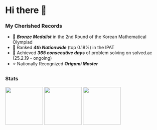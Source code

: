 # Hi there 👋


### My Cherished Records

- 🥇 ***Bronze Medalist*** in the 2nd Round of the Korean Mathematical Olympiad
- 🥈 Ranked ***4th Nationwide*** (top 0.18%) in the IPAT
- 🥉 Achieved ***365 consecutive days*** of problem solving on solved.ac (25.2.19 - ongoing)
- ⭐ Nationally Recognized ***Origami Master***


### Stats

<img src="http://mazassumnida.wtf/api/v2/generate_badge?boj=dhtlq777" height="120"> <img src="https://github-readme-stats.vercel.app/api?username=DorianYellow&count_private=true&show_icons=true&theme=nord&hide_border=true" height="120"> <img src="https://github-readme-stats.vercel.app/api/top-langs/?username=DorianYellow&layout=compact&theme=nord&hide_border=true" height="120">


<!--
**DorianYellow/DorianYellow** is a ✨ _special_ ✨ repository because its `README.md` (this file) appears on your GitHub profile.

Here are some ideas to get you started:

- 🔭 I’m currently working on ...
- 🌱 I’m currently learning ...
- 👯 I’m looking to collaborate on ...
- 🤔 I’m looking for help with ...
- 💬 Ask me about ...
- 📫 How to reach me: ...
- 😄 Pronouns: ...
- ⚡ Fun fact: ...
-->
